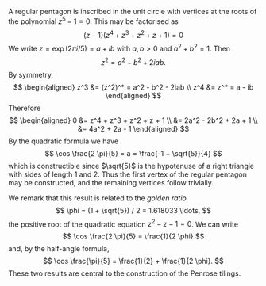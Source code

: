 A regular pentagon is inscribed in the unit circle with vertices at
the roots of the polynomial $z^5 - 1 = 0$. This may be factorised as
$$
(z - 1)(z^4 + z^3 + z^2 + z + 1) = 0
$$
We write $z = \exp(2 \pi i / 5) = a + ib$ with $a, b > 0$ and
$a^2 + b^2 = 1$. Then
$$
z^2 = a^2 - b^2 + 2iab .
$$
By symmetry,
$$
\begin{aligned}
z^3 &= (z^2)^* = a^2 - b^2 - 2iab \\
z^4 &= z^* = a - ib
\end{aligned}
$$
Therefore
$$
\begin{aligned}
0 &= z^4 + z^3 + z^2 + z + 1 \\
&= 2a^2 - 2b^2 + 2a + 1 \\
&= 4a^2 + 2a - 1
\end{aligned}
$$
By the quadratic formula we have
$$
\cos \frac{2 \pi}{5} = a = \frac{-1 + \sqrt{5}}{4}
$$
which is constructible since $\sqrt{5}$ is the hypotenuse of a right
triangle with sides of length 1 and 2. Thus the first vertex of the
regular pentagon may be constructed, and the remaining vertices
follow trivially.

We remark that this result is related to the _golden ratio_
$$
\phi = (1 + \sqrt{5}) / 2 = 1.618033 \ldots,
$$
the positive root of the quadratic equation $z^2 - z - 1 = 0$.
We can write
$$
\cos \frac{2 \pi}{5} = \frac{1}{2 \phi}
$$
and, by the half-angle formula,
$$
\cos \frac{\pi}{5} = \frac{1}{2} + \frac{1}{2 \phi}.
$$
These two results are central to the construction of the Penrose tilings.


